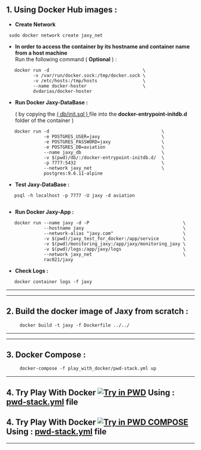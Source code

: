 
## 1. **Using Docker Hub images :**

* **Create Network** 

```
 sudo docker network create jaxy_net
```

* **In order to access the container by its hostname and container name from a host machine**    
    Run the following command ( **Optional** ) :

```
   docker run -d                                   \
          -v /var/run/docker.sock:/tmp/docker.sock \
          -v /etc/hosts:/tmp/hosts                 \
          --name docker-hoster                     \
          dvdarias/docker-hoster
```


* **Run Docker Jaxy-DataBase :** 

  ( by copying the  [ ( db/init.sql ) ](https://github.com/rac021/Jaxy/blob/master/jaxy/demo/18_Docker/db/init.sql) file into the  **docker-entrypoint-initdb.d** folder of the container )

```
   docker run -d                                          \
              -e POSTGRES_USER=jaxy                       \
              -e POSTGRES_PASSWORD=jaxy                   \
              -e POSTGRES_DB=aviation                     \
              --name jaxy_db                              \
              -v $(pwd)/db/:/docker-entrypoint-initdb.d/  \
              -p 7777:5432                                \
              --network jaxy_net                          \
              postgres:9.6.11-alpine
```
* **Test Jaxy-DataBase :**

``` 
   psql -h localhost -p 7777 -U jaxy -d aviation
 
```

* **Run Docker Jaxy-App :**

```
   docker run --name jaxy -d -P                                   \
              --hostname jaxy                                     \
              --network-alias "jaxy.com"                          \
              -v $(pwd)/jaxy_test_for_docker:/app/service         \
              -v $(pwd)/monitoring_jaxy:/app/jaxy/monitoring_jaxy \
              -v $(pwd)/logs:/app/jaxy/logs                       \
              --network jaxy_net                                  \
              rac021/jaxy               
```

* **Check Logs :**

```
   docker container logs -f jaxy
```

----
----

## 2. **Build the docker image of Jaxy from scratch :**

``` 
     docker build -t jaxy -f Dockerfile ../../      
```
---
---


## 3. **Docker Compose :**

```
     docker-compose -f play_with_docker/pwd-stack.yml up
```
---

## 4. **Try Play With Docker** [![Try in PWD](https://raw.githubusercontent.com/play-with-docker/stacks/master/assets/images/button.png)](https://labs.play-with-docker.com/?stack=https://raw.githubusercontent.com/rac021/Jaxy/master/jaxy/demo/18_Docker/play_with_docker/pwd-stack.yml)  Using : [pwd-stack.yml](https://github.com/rac021/Jaxy/blob/master/jaxy/demo/18_Docker/play_with_docker/pwd-stack.yml) file

## 4. **Try Play With Docker** [![Try in PWD COMPOSE](https://raw.githubusercontent.com/play-with-docker/stacks/master/assets/images/button.png)](https://labs.play-with-docker.com/?stack=https://raw.githubusercontent.com/rac021/Jaxy/master/jaxy/demo/18_Docker/play_with_docker/docker-compose.yml)  Using : [pwd-stack.yml](https://github.com/rac021/Jaxy/blob/master/jaxy/demo/18_Docker/play_with_docker/docker-compose.yml) file

---
